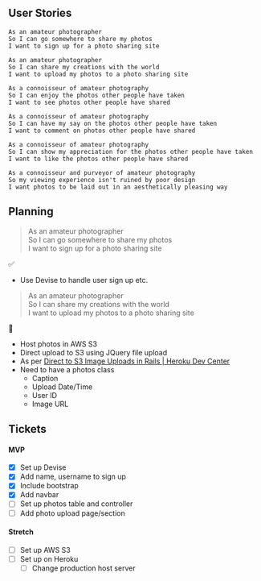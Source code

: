 User Stories
-------

```
As an amateur photographer
So I can go somewhere to share my photos
I want to sign up for a photo sharing site

As an amateur photographer
So I can share my creations with the world
I want to upload my photos to a photo sharing site

As a connoisseur of amateur photography
So I can enjoy the photos other people have taken
I want to see photos other people have shared

As a connoisseur of amateur photography
So I can have my say on the photos other people have taken
I want to comment on photos other people have shared

As a connoisseur of amateur photography
So I can show my appreciation for the photos other people have taken
I want to like the photos other people have shared

As a connoisseur and purveyor of amateur photography
So my viewing experience isn't ruined by poor design
I want photos to be laid out in an aesthetically pleasing way
```

Planning
--------
>As an amateur photographer  
So I can go somewhere to share my photos  
I want to sign up for a photo sharing site
>
   :white_check_mark:

- Use Devise to handle user sign up etc.

>As an amateur photographer  
So I can share my creations with the world  
I want to upload my photos to a photo sharing site
>
:construction:
- Host photos in AWS S3
- Direct upload to S3 using JQuery file upload
- As per [Direct to S3 Image Uploads in Rails | Heroku Dev Center](https://devcenter.heroku.com/articles/direct-to-s3-image-uploads-in-rails)
- Need to have a photos class
  - Caption
  - Upload Date/Time
  - User ID
  - Image URL


Tickets
---------
#### MVP  
- [x] Set up Devise
- [x] Add name, username to sign up
- [x] Include bootstrap
- [x] Add navbar
- [ ] Set up photos table and controller
- [ ] Add photo upload page/section

#### Stretch
- [ ] Set up AWS S3
- [ ] Set up on Heroku
  - [ ] Change production host server
